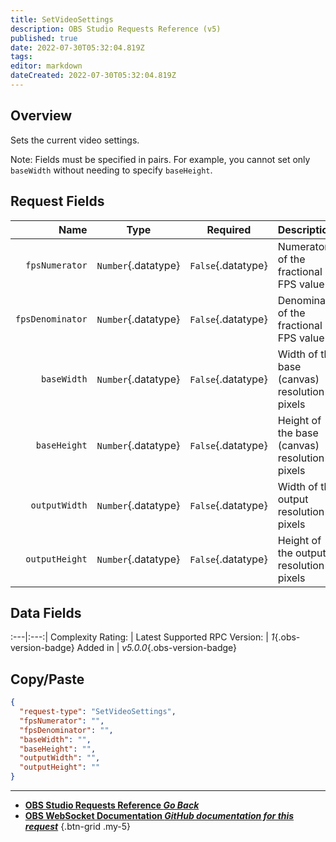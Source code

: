 ```yaml
---
title: SetVideoSettings
description: OBS Studio Requests Reference (v5)
published: true
date: 2022-07-30T05:32:04.819Z
tags: 
editor: markdown
dateCreated: 2022-07-30T05:32:04.819Z
---
```


## Overview
Sets the current video settings.

Note: Fields must be specified in pairs. For example, you cannot set only `baseWidth` without needing to specify `baseHeight`.

## Request Fields
Name | Type | Required| Description |
----:|:----:|:-------:|:------------|
`fpsNumerator` | `Number`{.datatype} | `False`{.datatype} | Numerator of the fractional FPS value	 | `>= 1`{.datatype}
`fpsDenominator` | `Number`{.datatype} | `False`{.datatype} | Denominator of the fractional FPS value	 | `>= 1	`{.datatype}
`baseWidth` | `Number`{.datatype} | `False`{.datatype} | Width of the base (canvas) resolution in pixels	 | `>= 1, <= 4096	`{.datatype}
`baseHeight` | `Number`{.datatype} | `False`{.datatype} | Height of the base (canvas) resolution in pixels	 | `>= 1, <= 4096	`{.datatype}
`outputWidth` | `Number`{.datatype} | `False`{.datatype} | Width of the output resolution in pixels	 | `>= 1, <= 4096	`{.datatype}
`outputHeight` | `Number`{.datatype} | `False`{.datatype} | Height of the output resolution in pixels	 | `>= 1, <= 4096	`{.datatype}

## Data Fields
:---|:---:|
Complexity Rating: | <span class="stars stars--2"></span>
Latest Supported RPC Version: | *1*{.obs-version-badge}
Added in | *v5.0.0*{.obs-version-badge}

## Copy/Paste
```json
{
  "request-type": "SetVideoSettings",
  "fpsNumerator": "",
  "fpsDenominator": "",
  "baseWidth": "",
  "baseHeight": "",
  "outputWidth": "",
  "outputHeight": ""
}
```

---

- [<i class="mdi mdi-chevron-left"></i>**OBS Studio Requests Reference *Go Back***](/en/Broadcasters/OBS/Requests)
- [<i class="mdi mdi-github"></i> **OBS WebSocket Documentation *GitHub documentation for this request***](https://github.com/obsproject/obs-websocket/blob/master/docs/generated/protocol.md#setvideosettings)
{.btn-grid .my-5}
